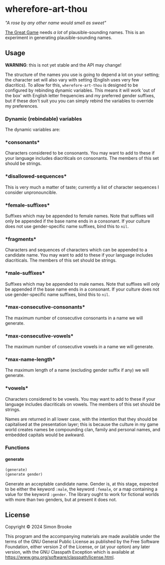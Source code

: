 # wherefore-art-thou

*"A rose by any other name would smell as sweet"*

[The Great Game](https://github.com/simon-brooke/the-great-game) needs *a lot* of plausible-sounding names. This is an experiment in generating plausible-sounding names.

## Usage

**WARNING**: this is not yet stable and the API may change!

The structure of the names you use is going to depend a lot on your setting; the character set will also vary with setting (English uses very few diacritics). To allow for this, `wherefore-art-thou` is designed to be configured by rebinding dynamic variables. This means it will work 'out of the box' with English letter frequencies and my preferred gender suffixes, but if these don't suit you you can simply rebind the variables to override my preferences.

### Dynamic (rebindable) variables

The dynamic variables are:

### \*consonants\*

Characters considered to be consonants. You may want to add to these if your
language includes diacriticals on consonants. The members of this set should 
be strings.

### \*disallowed-sequences\*

This is very much a matter of taste; currently a list of character 
sequences I consider unpronouncible.

### \*female-suffixes\*

Suffixes which may be appended to female names. Note that suffixes will 
only be appended if the base name ends in a consonant. If your culture does
not use gender-specific name suffixes, bind this to `nil`.

### \*fragments\*

Characters and sequences of characters which can be appended to a candidate
name. You may want to add to these if your language includes diacriticals.
The members of this set should be strings.

### \*male-suffixes\*

Suffixes which may be appended to male names. Note that suffixes will 
only be appended if the base name ends in a consonant. If your culture does
not use gender-specific name suffixes, bind this to `nil`.

### \*max-consecutive-consonants\*

The maximum number of consecutive consonants in a name we will generate.

### \*max-consecutive-vowels\*

The maximum number of consecutive vowels in a name we will generate.

### \*max-name-length\*

The maximum length of a name (excluding gender suffix if any) we will 
generate.

### \*vowels\*

Characters considered to be vowels. You may want to add to these if your
language includes diacriticals on vowels. The members of this set should 
be strings.


Names are returned in all lower case, with the intention that they should 
be capitalised at the presentation layer; this is because the culture in
my game world creates names be compounding clan, family and personal names,
and embedded capitals would be awkward.

### Functions

#### generate
```clojure
(generate)
(generate gender)
```

Generate an acceptable candidate name. Gender is, at this stage, expected to 
be either the keyword `:male`, the keyword `:female`, or a map containing a
value for the keyword `:gender`. The library ought to work for fictional worlds
with more than two genders, but at present it does not.


## License

Copyright © 2024 Simon Brooke

This program and the accompanying materials are made available under the
terms of the GNU General Public License as published by
the Free Software Foundation, either version 2 of the License, or (at your
option) any later version, with the GNU Classpath Exception which is available
at https://www.gnu.org/software/classpath/license.html.

